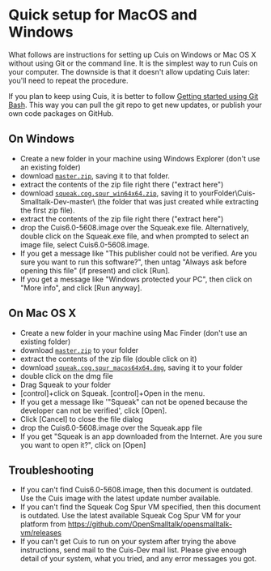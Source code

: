 # Quick setup for MacOS and Windows #

What follows are instructions for setting up Cuis on Windows or Mac OS X without using Git or the command line. It is the simplest way to run Cuis on your computer. The downside is that it doesn't allow updating Cuis later: you'll need to repeat the procedure.

If you plan to keep using Cuis, it is better to follow [Getting started using Git Bash](GettingStarted.md). This way you can pull the git repo to get new updates, or publish your own code packages on GitHub.

## On Windows ##
* Create a new folder in your machine using Windows Explorer (don't use an existing folder)
* download [`master.zip`](https://github.com/Cuis-Smalltalk/Cuis-Smalltalk-Dev/archive/master.zip), saving it to that folder.
* extract the contents of the zip file right there ("extract here")
* download [`squeak.cog.spur_win64x64.zip`](https://github.com/OpenSmalltalk/opensmalltalk-vm/releases/download/202205110711/squeak.cog.spur_win64x64.zip), saving it to yourFolder\Cuis-Smalltalk-Dev-master\ (the folder that was just created while extracting the first zip file).
* extract the contents of the zip file right there ("extract here")
* drop the Cuis6.0-5608.image over the Squeak.exe file. Alternatively, double click on the Squeak.exe file, and when prompted to select an image file, select Cuis6.0-5608.image.
* If you get a message like "This publisher could not be verified. Are you sure you want to run this software?", then untag "Always ask before opening this file" (if present) and click [Run].
* If you get a message like "Windows protected your PC", then click on "More info", and click [Run anyway].

## On Mac OS X ##
* Create a new folder in your machine using Mac Finder (don't use an existing folder)
* download [`master.zip`](https://github.com/Cuis-Smalltalk/Cuis-Smalltalk-Dev/archive/master.zip) to your folder
* extract the contents of the zip file (double click on it)
* download [`squeak.cog.spur_macos64x64.dmg`](https://github.com/OpenSmalltalk/opensmalltalk-vm/releases/download/202205110711/squeak.cog.spur_macos64x64.dmg), saving it to your folder
* double click on the dmg file
* Drag Squeak to your folder
* [control]+click on Squeak. [control]+Open in the menu.
* If you get a message like '"Squeak" can not be opened because the developer can not be verified', click [Open].
* Click [Cancel] to close the file dialog
* drop the Cuis6.0-5608.image over the Squeak.app file
* If you get "Squeak is an app downloaded from the Internet. Are you sure you want to open it?", click on [Open]

## Troubleshooting ##
* If you can't find Cuis6.0-5608.image, then this document is outdated. Use the Cuis image with the latest update number available.
* If you can't find the Squeak Cog Spur VM specified, then this document is outdated. Use the latest available Squeak Cog Spur VM for your platform from https://github.com/OpenSmalltalk/opensmalltalk-vm/releases
* If you can't get Cuis to run on your system after trying the above instructions, send mail to the Cuis-Dev mail list. Please give enough detail of your system, what you tried, and any error messages you got.
